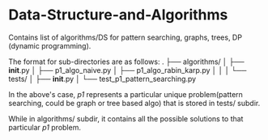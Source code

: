 # Data-Structure-and-Algorithms
Contains list of algorithms/DS for pattern searching, graphs, trees, DP (dynamic programming).


The format for sub-directories are as follows:
.
├── algorithms/
│ ├── __init__.py
│ ├── p1_algo_naive.py
│ ├── p1_algo_rabin_karp.py
│ │
│ └── tests/
│     ├── __init__.py
│     └── test_p1_pattern_searching.py


In the above's case, *p1* represents a particular unique problem(pattern searching, could be graph or tree based algo) that is stored
in tests/ subdir. 


While in algorithms/ subdir, it contains all the possible solutions to
that particular *p1* problem.
